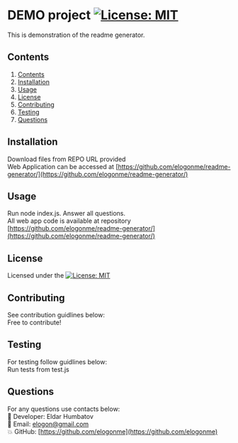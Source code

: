 # DEMO project  [![License: MIT](https://img.shields.io/badge/License-MIT-yellow.svg)](https://opensource.org/licenses/MIT)

  This is demonstration of the readme generator.
  ## Contents1. [Contents](#contents)2. [Installation](#installation)3. [Usage](#usage)4. [License](#license)5. [Contributing](#contributing)6. [Testing](#testing)7. [Questions](#questions)

## Installation
Download files from REPO URL provided  Web Application can be accessed at [https://github.com/elogonme/readme-generator/](https://github.com/elogonme/readme-generator/)
## Usage
Run node index.js. Answer all questions.  All web app code is available at repository [https://github.com/elogonme/readme-generator/](https://github.com/elogonme/readme-generator/)
## License
Licensed under the [![License: MIT](https://img.shields.io/badge/License-MIT-yellow.svg)](https://opensource.org/licenses/MIT)
## Contributing
See contribution guidlines below:  Free to contribute!
## Testing
For testing follow guidlines below:  Run tests from test.js
## Questions
For any questions use contacts below:  
        :construction_worker: Developer: Eldar Humbatov  
        :email: Email: elogon@gmail.com  
        :boom: GitHub: [https://github.com/elogonme](https://github.com/elogonme)
        